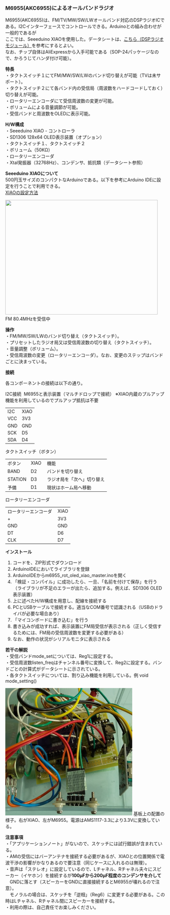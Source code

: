 <p><H3>M6955(AKC6955)によるオールバンドラジオ</H3></p>
<p>
M6955(AKC6955)は、FM/TV/MW/SW/LWオールバンド対応のDSPラジオICである。I2Cインターフェースでコントロールできる。Arduinoとの組み合わせが一般的であるが<br>
ここでは、Seeeduino XIAOを使用した。データシートは、<a href="https://www.aitendo.com/product/7012">こちら（DSPラジオモジュール）</a>を参考にするとよい。<br>
なお、チップ自体はAliExpressから入手可能である（SOP-24パッケージなので、かろうじてハンダ付け可能）。<br>
</p>

<p><strong>特長</strong><br>
 ・タクトスイッチ１にてFM/MW/SW/LWのバンド切り替えが可能（TVは未サポート）。<br>
 ・タクトスイッチ２にて各バンド内の受信局（周波数をハードコードしておく）切り替えが可能。<br>
 ・ロータリーエンコーダにて受信周波数の変更が可能。<br>
 ・ボリュームによる音量調節が可能。<br>
 ・受信バンドと周波数をOLEDに表示可能。<br>
</p>
<p><strong>H/W構成</strong><br>
 ・Seeeduino XIAO - コントローラ<br>
 ・SD1306 128x64 OLED表示装置（オプション）<br>
 ・タクトスイッチ１、タクトスイッチ２<br>
 ・ボリューム（50KΩ）<br>
 ・ロータリーエンコーダ<br>
 ・Xtal発振器（32768Hz）、コンデンサ、抵抗類（データシート参照）
</p>
<p><strong>Seeeduino XIAOについて</strong><br>
500円玉サイズのコンパクトなArduinoである。以下を参考にArduino IDEに設定を行うことで利用できる。<br>
<a href="https://wiki.seeedstudio.com/jp/Seeeduino-XIAO/">XIAOの設定方法</a>
</p>
<p>
<img src="./blob/main/m6955_radio1.jpg" width="480" height="360">
FM 80.4MHzを受信中
</p>
<p><strong>操作</strong><br>
 ・FM/MW/SW/LWのバンド切り替え（タクトスイッチ）。<br>
 ・プリセットしたラジオ局又は受信周波数の切り替え（タクトスイッチ）。<br>
 ・音量調整（ボリューム）。<br>
 ・受信周波数の変更（ロータリーエンコーダ）。なお、変更のステップはバンドごとに決まっている。<br>

</p>
<p><strong>接続</strong><br>
<p>各コンポーネントの接続は以下の通り。<br>
</p>
<p>
I2C接続&nbsp; M6955と表示装置（マルチドロップで接続）
※XIAO内蔵のプルアップ機能を利用しているのでプルアップ抵抗は不要
<table> 
<tr>
<td>I2C&nbsp;</td><td>XIAO</td>
</tr>
<tr>
<td>VCC</td><td>3V3</td>
</tr>
<tr>
<td>GND</td><td>GND</td>
</tr>
<tr>
<td>SCK</td><td>D5</td>
<tr>
<tr>
<td>SDA</td><td>D4</td>
<tr>
</table>
</p>
<p>
タクトスイッチ（ボタン）
<table> 
<tr>
<td>ボタン&nbsp;</td><td>XIAO&nbsp;</td><td>機能</td>
</tr>
<tr>
<td>BAND</td><td>D2</td><td>バンドを切り替え</td>
<tr>
<tr>
<td>STATION</td><td>D3</td><td>ラジオ局を「次へ」切り替え</td>
<tr>
<tr>
<td>予備</td><td>D1</td></td><td>現状はホーム局へ移動</td>
</tr>
</table>
</p>
<p>
ロータリーエンコーダ
<table> 
<tr>
<td>ロータリーエンコーダ&nbsp;</td><td>XIAO</td>
</tr>
<tr>
<td>+</td><td>3V3</td>
</tr>
<tr>
<td>GND</td><td>GND</td>
</tr>
<tr>
<td>DT</td><td>D6</td>
<tr>
<tr>
<td>CLK</td><td>D7</td>
<tr>
</table>
</p>
</p>
<p><strong>インストール</strong><br>
<ol>
<li>コードを、ZIP形式でダウンロード</li>
<li>ArduinoIDEにおいてライブラリを登録</li>
<li>ArduinoIDEからm6955_rot_oled_xiao_master.inoを開く</li>
<li>「検証・コンパイル」に成功したら、一旦、「名前を付けて保存」を行う<br>
（ライブラリが不足のエラーが出たら、追加する。例えば、SD1306 OLED表示装置）
</li>
<li>上に述べたH/W構成を用意し、配線を接続する</li>
<li>PCとUSBケーブルで接続する。適当なCOM番号で認識される（USBのドライバが必要な場合あり）</li>
<li>「マイコンボードに書き込む」を行う</li>
<li>書き込みが成功すれば、表示装置にFM局受信が表示される（正しく受信するためには、FM局の受信周波数を変更する必要がある）</li>
<li>なお、動作の状況がシリアルモニタに表示される</li>
</li>
</ol>
</p>
<p>
<p><strong>若干の解説</strong><br>
・受信バンドmode_setについては、Reg1に設定する。<br>
・受信周波数listen_freqはチャンネル番号に変換して、Reg2に設定する。バンドごとの計算式がデータシートに示されている。<br>
・各タクトスイッチについては、割り込み機能を利用している。例&nbsp;void mode_setting()<br>
</p>
<p>
<img src="./m6955_radio2.jpg" width="400" height="400">
基板上の配置の様子。右がXIAO、左がM6955。電源はAMS1117-3.3により3.3Vに変換している。
</p>
<p><strong>注意事項</strong><br>
・「アプリケーションノート」がないので、スケッチには試行錯誤が含まれている。<br>
・AMの受信にはバーアンテナを接続する必要があるが、XIAOとの位置関係で電波干渉の影響がかなりあるので要注意（同じケースに入れるのは無理）。<br>
・音声は「ステレオ」に設定しているので、Lチャネル、Rチャネル夫々にスピーカー（イヤホン）を接続するが<strong>100μFから200μF程度のコンデンサを介して</strong><br>
　GNDに落とす（スピーカーをGNDに直接接続するとM6955が壊れるので注意）。<br>
　モノラルの場合は、スケッチを「逆相」（Reg6）に変更する必要がある。この時はLチャネル、Rチャネル間にスピーカーを接続する。<br>
・利用の際は、自己責任でお楽しみください。</p>
</p>
